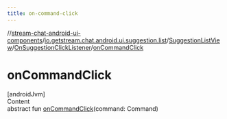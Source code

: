 ```yaml
---
title: on-command-click
---
```

//[stream-chat-android-ui-components](../../../../index.md)/[io.getstream.chat.android.ui.suggestion.list](../../index.md)/[SuggestionListView](../index.md)/[OnSuggestionClickListener](index.md)/[onCommandClick](onCommandClick.md)



# onCommandClick  
[androidJvm]  
Content  
abstract fun [onCommandClick](onCommandClick.md)(command: Command)  



